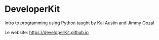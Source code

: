 DeveloperKit
=================================

Intro to programming using Python taught by Kai Austin and Jimmy Gozal 

Le website: https://developerKit.github.io 
